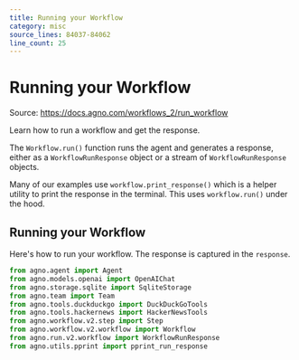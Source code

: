 ```yaml
---
title: Running your Workflow
category: misc
source_lines: 84037-84062
line_count: 25
---
```


# Running your Workflow
Source: https://docs.agno.com/workflows_2/run_workflow

Learn how to run a workflow and get the response.

The `Workflow.run()` function runs the agent and generates a response, either as a `WorkflowRunResponse` object or a stream of `WorkflowRunResponse` objects.

Many of our examples use `workflow.print_response()` which is a helper utility to print the response in the terminal. This uses `workflow.run()` under the hood.

## Running your Workflow

Here's how to run your workflow. The response is captured in the `response`.

```python
from agno.agent import Agent
from agno.models.openai import OpenAIChat
from agno.storage.sqlite import SqliteStorage
from agno.team import Team
from agno.tools.duckduckgo import DuckDuckGoTools
from agno.tools.hackernews import HackerNewsTools
from agno.workflow.v2.step import Step
from agno.workflow.v2.workflow import Workflow
from agno.run.v2.workflow import WorkflowRunResponse
from agno.utils.pprint import pprint_run_response

